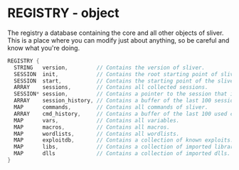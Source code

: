 # REGISTRY - object
The registry a database containing the core and all other objects of sliver.
This is a place where you can modify just about anything, so be careful and know what you're doing.

```c
REGISTRY {
  STRING   version,         // Contains the version of sliver.
  SESSION  init,            // Contains the root starting point of sliver.
  SESSION  start,           // Contains the starting point of the sliver instance.
  ARRAY    sessions,        // Contains all collected sessions.
  SESSION* session,         // Contains a pointer to the session that is currently in use.
  ARRAY    session_history, // Contains a buffer of the last 100 sessions.
  MAP      commands,        // Contains all commands of sliver.
  ARRAY    cmd_history,     // Contains a buffer of the last 100 used commands.
  MAP      vars,            // Contains all variables.
  MAP      macros,          // Contains all macros.
  MAP      wordlists,       // Contains all wordlists.
  MAP      exploitdb,       // Contains a collection of known exploits.
  MAP      libs,            // Contains a collection of imported libraries.
  MAP      dlls             // Contains a collection of imported dlls.	
}
```